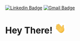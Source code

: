 [![Linkedin Badge](https://img.shields.io/badge/-LinkedIn-blue?style=flat-square&logo=Linkedin&logoColor=white&link=https://www.linkedin.com/in/ganesh-kumar-dbg/)](https://www.linkedin.com/in/ganesh-kumar-dbg/)
[![Gmail Badge](https://img.shields.io/badge/-Gmail-c14438?style=flat-square&logo=Gmail&logoColor=white&link=mailto:ganesh9ot@gmail.com)](mailto:ganesh9ot@gmail.com)

# Hey There!  <img src="https://github.com/ABSphreak/ABSphreak/blob/master/gifs/Hi.gif" width="35px">

<!--
**Ganeshk750/Ganeshk750** is a ✨ _special_ ✨ repository because its `README.md` (this file) appears on your GitHub profile.

## Technologies :

[![JavaScript](https://img.shields.io/badge/-JavaScript-black?style=flat-square&logo=javascript)]()
[![Java](https://img.shields.io/badge/-Java-00599C?style=flat-square&logo=Java)]()

[![Bootstrap](https://img.shields.io/badge/-Bootstrap-563D7C?style=flat-square&logo=bootstrap)]()
[![HTML5](https://img.shields.io/badge/-HTML5-E34F26?style=flat-square&logo=html5&logoColor=white)]()
[![CSS3](https://img.shields.io/badge/-CSS3-1572B6?style=flat-square&logo=css3)]()
[![Sass](https://img.shields.io/badge/-Sass-cd6799?style=flat-square&logo=sass&logoColor=white)]()

[![Nodejs](https://img.shields.io/badge/-Nodejs-black?style=flat-square&logo=Node.js)]()
[![MongoDB](https://img.shields.io/badge/-MongoDB-black?style=flat-square&logo=mongodb)]()
[![MySQL](https://img.shields.io/badge/-MySQL-black?style=flat-square&logo=mysql)]()

[![Git](https://img.shields.io/badge/-Git-black?style=flat-square&logo=git)]()
[![GitHub](https://img.shields.io/badge/-GitHub-181717?style=flat-square&logo=github)]()

[![Heroku](https://img.shields.io/badge/-Vercel-000000?style=flat-square&logo=zeit)]()
[![Heroku](https://img.shields.io/badge/-Heroku-430098?style=flat-square&logo=heroku)]()

---
Here are some ideas to get you started:

- 🔭 I’m currently working on ...
- 🌱 I’m currently learning ...
- 👯 I’m looking to collaborate on ...
- 🤔 I’m looking for help with ...
- 💬 Ask me about ...
- 📫 How to reach me: ...
- 😄 Pronouns: ...
- ⚡ Fun fact: ...
-->
